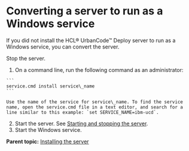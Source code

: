 # Converting a server to run as a Windows service

If you did not install the HCL® UrbanCode™ Deploy server to run as a Windows service, you can convert the server.

Stop the server.

1.   On a command line, run the following command as an administrator: 

    ```
    service.cmd install service\_name
    ```

    Use the name of the service for service\_name. To find the service name, open the service.cmd file in a text editor, and search for a line similar to this example: `set SERVICE_NAME=ibm-ucd`.

2.   Start the server. See [Starting and stopping the server](run_server.md#). 
3.   Start the Windows service. 

**Parent topic:** [Installing the server](../../com.ibm.udeploy.install.doc/topics/serverInstall.md)

